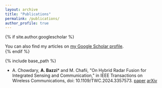```yaml
---
layout: archive
title: "Publications"
permalink: /publications/
author_profile: true
---
```


{% if site.author.googlescholar %}
  <div class="wordwrap">You can also find my articles on <a href="{{site.author.googlescholar}}">my Google Scholar profile</a>.</div>
{% endif %}

{% include base_path %}

* A. Chowdary, **A. Bazzi**\* and M. Chafii, "On Hybrid Radar Fusion for Integrated Sensing and Communication," in IEEE Transactions on Wireless Communications, doi: 10.1109/TWC.2024.3357573. [paper](https://ieeexplore.ieee.org/abstract/document/10417003) [arXiv](https://arxiv.org/abs/2303.05722)
